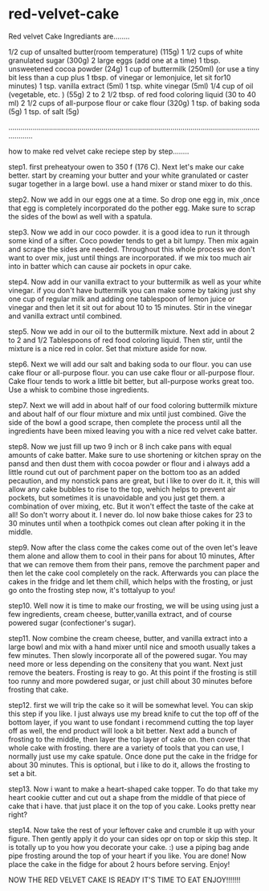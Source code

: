 # red-velvet-cake
Red velvet Cake Ingrediants are........

1/2 cup of unsalted butter(room temperature) (115g)
1 1/2 cups of white granulated sugar (300g)
2 large eggs (add one at a time)
1 tbsp. unsweetened cocoa powder (24g)
1 cup of buttermilk (250ml) (or use a tiny bit less than a cup plus
1 tbsp. of vinegar or lemonjuice, let sit for10 minutes)
1 tsp. vanilla extract (5ml)
1 tsp. white vinegar (5ml)
1/4 cup of oil (vegetable, etc. ) (55g)
2 to 2 1/2 tbsp. of red food coloring liquid (30 to 40 ml)
2 1/2 cups of all-purpose flour or cake flour (320g)
1 tsp. of baking soda (5g)
1 tsp. of salt (5g)

........................................................................................................................................

how to make red velvet cake reciepe step by step........

step1. first preheatyour owen to 350 f (176 C). Next let's make our cake better. start by creaming your butter and your white granulated or caster sugar together in a large bowl. use a hand mixer or stand mixer to do this.

step2. Now we add in our eggs one at a time. So drop one egg in, mix ,once that egg is completely incorporated do the pother egg. Make sure to scrap the sides of the bowl as well with a spatula.

step3. Now we add in our coco powder. it is a good idea to run it through some kind of a sifter. Coco powder tends to get a bit lumpy. Then mix again and scrape the sides are needed. Throughout this whole process we don't want to over mix, just until things are incorporated. if we mix too much air into in batter which can cause air pockets in opur cake.

step4. Now add in our vanilla extract to your buttermilk as well as your white vinegar. if you don't have buttermilk you can make some by taking just shy one cup of regular milk and adding one tablespoon of lemon juice or vinegar and then let it sit out for about 10 to 15 minutes. Stir in the vinegar and vanilla extract until combined.

step5. Now we add in our oil to the buttermilk mixture. Next add in about 2 to 2 and 1/2 Tablespoons of red food coloring liquid. Then stir, until the mixture is a nice red in color. Set that mixture aside for now.

step6. Next we will add our salt and baking soda to our flour. you can use cake flour or all-purpose flour. you can use cake flour or all-purpose flour. Cake flour tends to work a little bit better, but all-purpose works great too. Use a whisk to combine those ingredients.

step7. Next we will add in about half of our food coloring buttermilk mixture and about half of our flour mixture and mix until just combined. Give the side of the bowl a good scrape, then complete the process until all the ingredients have been mixed leaving you with a nice red velvet cake batter.

step8. Now we just fill up two 9 inch or 8 inch cake pans with equal amounts of cake batter. Make sure to use shortening or kitchen spray on the pansd and then dust them with cocoa powder or flour and i always add a little round cut out of parchment paper on the bottom too as an added pecaution, and my nonstick pans are great, but i like to over do it. it, this will allow any cake bubbles to rise to the top, wehich helps to prevent air pockets, but sometimes it is unavoidable and you just get them. a combination of over mixing, etc. But it won't effect the taste of the cake at all! So don't worry about it. I never do. lol now bake thiose cakes for 23 to 30 minutes until when a toothpick comes out clean after poking it in the middle.

step9. Now after the class come the cakes come out of the oven let's leave them alone and allow them to cool in their pans for about 10 minutes, After that we can remove them from their pans, remove the parchment paper and then let the cake cool completely on the rack. Afterwards you can place the cakes in the fridge and let them chill, which helps with the frosting, or just go onto the frosting step now, it's tottalyup to you!

step10. Well now it is time to make our frosting, we will be using using just a few ingredients, cream cheese, butter,vanilla extract, and of course powered sugar (confectioner's sugar).

step11. Now combine the cream cheese, butter, and vanilla extract into a large bowl and mix with a hand mixer until nice and smooth usually takes a few minutes. Then slowly incorporate all of the powered sugar. You may need more or less depending on the consiteny that you want. Next just remove the beaters. Frosting is reay to go. At this point if the frosting is still too runny and more powdered sugar, or just chill about 30 minutes before frosting that cake.

step12. first we will trip the cake so it will be somewhat level. You can skip this step if you like. I just always use my bread knife to cut the top off of the bottom layer, if you want to use fondant i recommend cutting the top layer off as well, the end product will look a bit better. Next add a bunch of frosting to the middle, then layer the top layer of cake on. then cover that whole cake with frosting. there are a variety of tools that you can use, I normally just use my cake spatule. Once done put the cake in the fridge for about 30 minutes. This is optional, but i like to do it, allows the frosting to set a bit.

step13. Now i want to make a heart-shaped cake topper. To do that take my heart cookie cutter and cut out a shape from the middle of that piece of cake that i have. that just place it on the top of you cake. Looks pretty near right?

step14. Now take the rest of your leftover cake and crumble it up with your figure. Then gently apply it do your can sides opr on top or skip this step. It is totally up to you how you decorate your cake. :) use a piping bag ande pipe frosting around the top of your heart if you like. You are done! Now place the cake in the fidge for about 2 hours before serving. Enjoy!

NOW THE RED VELVET CAKE IS READY IT'S TIME TO EAT ENJOY!!!!!!!
